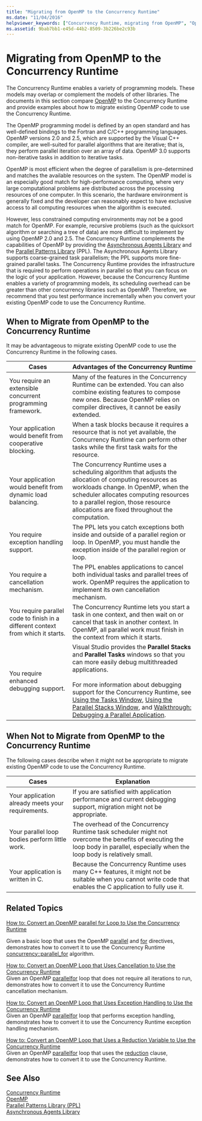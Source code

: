 ```yaml
---
title: "Migrating from OpenMP to the Concurrency Runtime"
ms.date: "11/04/2016"
helpviewer_keywords: ["Concurrency Runtime, migrating from OpenMP", "OpenMP, migrating to the Concurrency Runtime"]
ms.assetid: 9bab7bb1-e45d-44b2-8509-3b226be2c93b
---
```

# Migrating from OpenMP to the Concurrency Runtime

The Concurrency Runtime enables a variety of programming models. These models may overlap or complement the models of other libraries. The documents in this section compare [OpenMP](../../parallel/concrt/comparing-the-concurrency-runtime-to-other-concurrency-models.md#openmp) to the Concurrency Runtime and provide examples about how to migrate existing OpenMP code to use the Concurrency Runtime.

The OpenMP programming model is defined by an open standard and has well-defined bindings to the Fortran and C/C++ programming languages. OpenMP versions 2.0 and 2.5, which are supported by the Visual C++ compiler, are well-suited for parallel algorithms that are iterative; that is, they perform parallel iteration over an array of data. OpenMP 3.0 supports non-iterative tasks in addition to iterative tasks.

OpenMP is most efficient when the degree of parallelism is pre-determined and matches the available resources on the system. The OpenMP model is an especially good match for high-performance computing, where very large computational problems are distributed across the processing resources of one computer. In this scenario, the hardware environment is generally fixed and the developer can reasonably expect to have exclusive access to all computing resources when the algorithm is executed.

However, less constrained computing environments may not be a good match for OpenMP. For example, recursive problems (such as the quicksort algorithm or searching a tree of data) are more difficult to implement by using OpenMP 2.0 and 2.5. The Concurrency Runtime complements the capabilities of OpenMP by providing the [Asynchronous Agents Library](../../parallel/concrt/asynchronous-agents-library.md) and the [Parallel Patterns Library](../../parallel/concrt/parallel-patterns-library-ppl.md) (PPL). The Asynchronous Agents Library supports coarse-grained task parallelism; the PPL supports more fine-grained parallel tasks. The Concurrency Runtime provides the infrastructure that is required to perform operations in parallel so that you can focus on the logic of your application. However, because the Concurrency Runtime enables a variety of programming models, its scheduling overhead can be greater than other concurrency libraries such as OpenMP. Therefore, we recommend that you test performance incrementally when you convert your existing OpenMP code to use the Concurrency Runtime.

## When to Migrate from OpenMP to the Concurrency Runtime

It may be advantageous to migrate existing OpenMP code to use the Concurrency Runtime in the following cases.

|Cases|Advantages of the Concurrency Runtime|
|-----------|-------------------------------------------|
|You require an extensible concurrent programming framework.|Many of the features in the Concurrency Runtime can be extended. You can also combine existing features to compose new ones. Because OpenMP relies on compiler directives, it cannot be easily extended.|
|Your application would benefit from cooperative blocking.|When a task blocks because it requires a resource that is not yet available, the Concurrency Runtime can perform other tasks while the first task waits for the resource.|
|Your application would benefit from dynamic load balancing.|The Concurrency Runtime uses a scheduling algorithm that adjusts the allocation of computing resources as workloads change. In OpenMP, when the scheduler allocates computing resources to a parallel region, those resource allocations are fixed throughout the computation.|
|You require exception handling support.|The PPL lets you catch exceptions both inside and outside of a parallel region or loop. In OpenMP, you must handle the exception inside of the parallel region or loop.|
|You require a cancellation mechanism.|The PPL enables applications to cancel both individual tasks and parallel trees of work. OpenMP requires the application to implement its own cancellation mechanism.|
|You require parallel code to finish in a different context from which it starts.|The Concurrency Runtime lets you start a task in one context, and then wait on or cancel that task in another context. In OpenMP, all parallel work must finish in the context from which it starts.|
|You require enhanced debugging support.|Visual Studio provides the **Parallel Stacks** and **Parallel Tasks** windows so that you can more easily debug multithreaded applications.<br /><br /> For more information about debugging support for the Concurrency Runtime, see [Using the Tasks Window](/visualstudio/debugger/using-the-tasks-window), [Using the Parallel Stacks Window](/visualstudio/debugger/using-the-parallel-stacks-window), and [Walkthrough: Debugging a Parallel Application](/visualstudio/debugger/walkthrough-debugging-a-parallel-application).|

## When Not to Migrate from OpenMP to the Concurrency Runtime

The following cases describe when it might not be appropriate to migrate existing OpenMP code to use the Concurrency Runtime.

|Cases|Explanation|
|-----------|-----------------|
|Your application already meets your requirements.|If you are satisfied with application performance and current debugging support, migration might not be appropriate.|
|Your parallel loop bodies perform little work.|The overhead of the Concurrency Runtime task scheduler might not overcome the benefits of executing the loop body in parallel, especially when the loop body is relatively small.|
|Your application is written in C.|Because the Concurrency Runtime uses many C++ features, it might not be suitable when you cannot write code that enables the C application to fully use it.|

## Related Topics

[How to: Convert an OpenMP parallel for Loop to Use the Concurrency Runtime](../../parallel/concrt/how-to-convert-an-openmp-parallel-for-loop-to-use-the-concurrency-runtime.md)

Given a basic loop that uses the OpenMP [parallel](../../parallel/concrt/how-to-use-parallel-invoke-to-write-a-parallel-sort-routine.md#parallel) and [for](../../parallel/openmp/reference/for-openmp.md) directives, demonstrates how to convert it to use the Concurrency Runtime [concurrency::parallel_for](reference/concurrency-namespace-functions.md#parallel_for) algorithm.

[How to: Convert an OpenMP Loop that Uses Cancellation to Use the Concurrency Runtime](../../parallel/concrt/convert-an-openmp-loop-that-uses-cancellation.md)<br/>
Given an OpenMP [parallel](../../parallel/concrt/how-to-use-parallel-invoke-to-write-a-parallel-sort-routine.md#parallel)[for](../../parallel/openmp/reference/for-openmp.md) loop that does not require all iterations to run, demonstrates how to convert it to use the Concurrency Runtime cancellation mechanism.

[How to: Convert an OpenMP Loop that Uses Exception Handling to Use the Concurrency Runtime](../../parallel/concrt/convert-an-openmp-loop-that-uses-exception-handling.md)<br/>
Given an OpenMP [parallel](../../parallel/concrt/how-to-use-parallel-invoke-to-write-a-parallel-sort-routine.md#parallel)[for](../../parallel/openmp/reference/for-openmp.md) loop that performs exception handling, demonstrates how to convert it to use the Concurrency Runtime exception handling mechanism.

[How to: Convert an OpenMP Loop that Uses a Reduction Variable to Use the Concurrency Runtime](../../parallel/concrt/convert-an-openmp-loop-that-uses-a-reduction-variable.md)<br/>
Given an OpenMP [parallel](../../parallel/concrt/how-to-use-parallel-invoke-to-write-a-parallel-sort-routine.md#parallel)[for](../../parallel/openmp/reference/for-openmp.md) loop that uses the [reduction](../../parallel/openmp/reference/reduction.md) clause, demonstrates how to convert it to use the Concurrency Runtime.

## See Also

[Concurrency Runtime](../../parallel/concrt/concurrency-runtime.md)<br/>
[OpenMP](../../parallel/concrt/comparing-the-concurrency-runtime-to-other-concurrency-models.md#openmp)<br/>
[Parallel Patterns Library (PPL)](../../parallel/concrt/parallel-patterns-library-ppl.md)<br/>
[Asynchronous Agents Library](../../parallel/concrt/asynchronous-agents-library.md)

